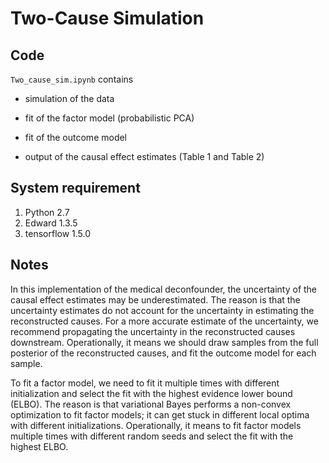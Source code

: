 # Two-Cause Simulation

## Code

`Two_cause_sim.ipynb` contains 

+ simulation of the data

+ fit of the factor model (probabilistic PCA)

+ fit of the outcome model

+ output of the causal effect estimates (Table 1 and Table 2)


## System requirement
1. Python 2.7
2. Edward 1.3.5
3. tensorflow 1.5.0


## Notes
In this implementation of the medical deconfounder, the uncertainty of
the causal effect estimates may be underestimated. The reason is that
the uncertainty estimates do not account for the uncertainty in
estimating the reconstructed causes. For a more accurate estimate of
the uncertainty, we recommend propagating the uncertainty in the
reconstructed causes downstream. Operationally, it means we should
draw samples from the full posterior of the reconstructed causes, and
fit the outcome model for each sample.

To fit a factor model, we need to fit it multiple times with different initialization and select the fit with the highest evidence lower bound (ELBO). The reason is that variational Bayes performs a non-convex optimization to fit factor models; it can get stuck in different local optima with different initializations. Operationally, it means to fit factor models multiple times with different random seeds and select the fit with the highest ELBO.



